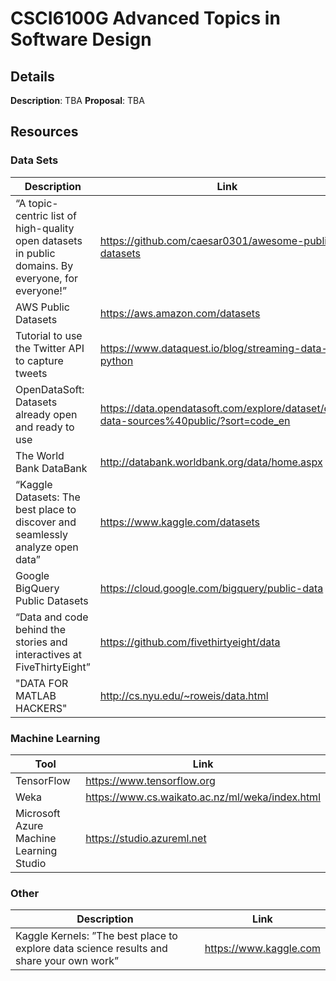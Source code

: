 # CSCI6100G Advanced Topics in Software Design

## Details

**Description**: TBA
**Proposal**: TBA

## Resources

### Data Sets

| Description | Link |
| ----------- | ---- |
| “A topic-centric list of high-quality open datasets in public domains. By everyone, for everyone!” | https://github.com/caesar0301/awesome-public-datasets |
| AWS Public Datasets | https://aws.amazon.com/datasets |
| Tutorial to use the Twitter API to capture tweets | https://www.dataquest.io/blog/streaming-data-python |
| OpenDataSoft: Datasets already open and ready to use | https://data.opendatasoft.com/explore/dataset/open-data-sources%40public/?sort=code_en |
| The World Bank DataBank| http://databank.worldbank.org/data/home.aspx |
| “Kaggle Datasets: The best place to discover and seamlessly analyze open data” | https://www.kaggle.com/datasets |
| Google BigQuery Public Datasets | https://cloud.google.com/bigquery/public-data |
| “Data and code behind the stories and interactives at FiveThirtyEight” | https://github.com/fivethirtyeight/data |
| "DATA FOR MATLAB HACKERS" | http://cs.nyu.edu/~roweis/data.html |

### Machine Learning

| Tool | Link |
| ---- | ---- |
| TensorFlow | https://www.tensorflow.org |
| Weka | https://www.cs.waikato.ac.nz/ml/weka/index.html |
| Microsoft Azure Machine Learning Studio | https://studio.azureml.net |

### Other

| Description | Link |
| ---- | ---- |
| Kaggle Kernels: ”The best place to explore data science results and share your own work” | https://www.kaggle.com
